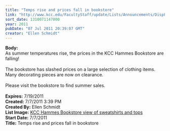 ```yaml
---
title: "Temps rise and prices fall in bookstore"
link: "http://www.kcc.edu/FacultyStaff/update/Lists/Announcements/DispForm.aspx?ID=372"
sort_date: 1310071147000
year: 2011
pubDate: "07 Jul 2011 20:39:07 GMT"
creator: "Ellen Schmidt"
---
```


<div><b>Body:</b> <div class=ExternalClass2F1D9CC910EC4BD8BB60B76F774B17BA>
<div>As summer temperatures rise, the prices in the KCC Hammes Bookstore are falling!  </div>
<div> </div>
<div>The bookstore has slashed prices on a large selection of clothing items. Many decorating pieces are now on clearance.</div>
<div> </div>
<div>Please visit the bookstore to find summer sales.</div>
<div> </div></div></div>
<div><b>Expires:</b> 7/19/2011</div>
<div><b>Created:</b> 7/7/2011 3:39 PM</div>
<div><b>Created By:</b> Ellen Schmidt</div>
<div><b>List Image:</b> <a href="https://origin.ih.constantcontact.com/fs010/1011145214035/img/753.jpg">KCC Hammes Bookstore view of sweatshirts and tops</a></div>
<div><b>Start Date:</b> 7/7/2011</div>
<div><b>Title:</b> Temps rise and prices fall in bookstore</div>

